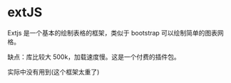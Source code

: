 # extJS

Extjs 是一个基本的绘制表格的框架，类似于 bootstrap 可以绘制简单的图表网格。

缺点：库比较大 500k，加载速度慢。这是一个付费的插件包。

实际中没有用到(这个框架太重了)

